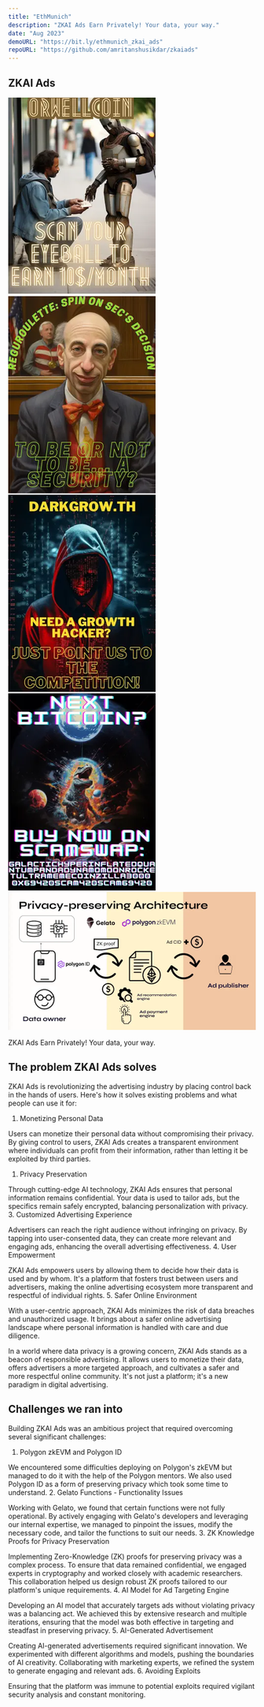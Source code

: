 ```yaml
---
title: "EthMunich"
description: "ZKAI Ads Earn Privately! Your data, your way."
date: "Aug 2023"
demoURL: "https://bit.ly/ethmunich_zkai_ads"
repoURL: "https://github.com/amritanshusikdar/zkaiads"
---
```


## ZKAI Ads

[![demo image](/images/projects/ethmunich/zkaiads.webp)](https://bit.ly/ethmunich_zkai_ads)
[![demo image](/images/projects/ethmunich/zkaiads_2.webp)](https://bit.ly/ethmunich_zkai_ads)
[![demo image](/images/projects/ethmunich/zkaiads_3.webp)](https://bit.ly/ethmunich_zkai_ads)
[![demo image](/images/projects/ethmunich/zkaiads_4.webp)](https://bit.ly/ethmunich_zkai_ads)
[![demo image](/images/projects/ethmunich/zkaiads_1.webp)](https://bit.ly/ethmunich_zkai_ads)

ZKAI Ads Earn Privately! Your data, your way.

## The problem ZKAI Ads solves

ZKAI Ads is revolutionizing the advertising industry by placing control back in the hands of users. Here's how it solves existing problems and what people can use it for:

1. Monetizing Personal Data

Users can monetize their personal data without compromising their privacy. By giving control to users, ZKAI Ads creates a transparent environment where individuals can profit from their information, rather than letting it be exploited by third parties.

1. Privacy Preservation

Through cutting-edge AI technology, ZKAI Ads ensures that personal information remains confidential. Your data is used to tailor ads, but the specifics remain safely encrypted, balancing personalization with privacy. 3. Customized Advertising Experience

Advertisers can reach the right audience without infringing on privacy. By tapping into user-consented data, they can create more relevant and engaging ads, enhancing the overall advertising effectiveness. 4. User Empowerment

ZKAI Ads empowers users by allowing them to decide how their data is used and by whom. It's a platform that fosters trust between users and advertisers, making the online advertising ecosystem more transparent and respectful of individual rights. 5. Safer Online Environment

With a user-centric approach, ZKAI Ads minimizes the risk of data breaches and unauthorized usage. It brings about a safer online advertising landscape where personal information is handled with care and due diligence.

In a world where data privacy is a growing concern, ZKAI Ads stands as a beacon of responsible advertising. It allows users to monetize their data, offers advertisers a more targeted approach, and cultivates a safer and more respectful online community. It's not just a platform; it's a new paradigm in digital advertising.

## Challenges we ran into

Building ZKAI Ads was an ambitious project that required overcoming several significant challenges:

1. Polygon zkEVM and Polygon ID

We encountered some difficulties deploying on Polygon's zkEVM but managed to do it with the help of the Polygon mentors. We also used Polygon ID as a form of preserving privacy which took some time to understand. 2. Gelato Functions - Functionality Issues

Working with Gelato, we found that certain functions were not fully operational. By actively engaging with Gelato's developers and leveraging our internal expertise, we managed to pinpoint the issues, modify the necessary code, and tailor the functions to suit our needs. 3. ZK Knowledge Proofs for Privacy Preservation

Implementing Zero-Knowledge (ZK) proofs for preserving privacy was a complex process. To ensure that data remained confidential, we engaged experts in cryptography and worked closely with academic researchers. This collaboration helped us design robust ZK proofs tailored to our platform's unique requirements. 4. AI Model for Ad Targeting Engine

Developing an AI model that accurately targets ads without violating privacy was a balancing act. We achieved this by extensive research and multiple iterations, ensuring that the model was both effective in targeting and steadfast in preserving privacy. 5. AI-Generated Advertisement

Creating AI-generated advertisements required significant innovation. We experimented with different algorithms and models, pushing the boundaries of AI creativity. Collaborating with marketing experts, we refined the system to generate engaging and relevant ads. 6. Avoiding Exploits

Ensuring that the platform was immune to potential exploits required vigilant security analysis and constant monitoring.
